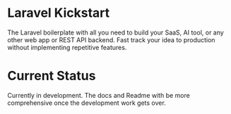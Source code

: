 # Laravel Kickstart

The Laravel boilerplate with all you need to build your SaaS, AI tool, or any other web app or REST API backend. Fast track your idea to production without implementing repetitive features. 

# Current Status
Currently in development. The docs and Readme with be more comprehensive once the development work gets over.
